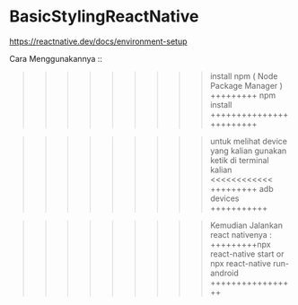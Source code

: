 # BasicStylingReactNative 
https://reactnative.dev/docs/environment-setup


Cara Menggunakannya ::

>>>>>>>>> install npm ( Node Package Manager ) 
+++++++++ npm install ++++++++++++++++++++++++

>>>>>>>>> untuk melihat device yang kalian gunakan ketik di terminal kalian <<<<<<<<<<<<
+++++++++ adb devices +++++++++++

>>>>>>>>> Kemudian Jalankan react nativenya :
+++++++++npx react-native start or npx react-native run-android +++++++++++++++++


